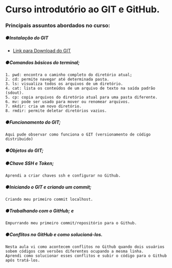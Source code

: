 # Curso introdutório ao GIT e GitHub. 

### Principais assuntos abordados no curso:

##### ●Instalação do GIT
-    [Link para Download do GIT](https://git-scm.com/downloads)

##### ●Comandos básicos do terminal;
    1. pwd: encontra o caminho completo do diretório atual;
    2. cd: permite navegar até determinada pasta.
    3. ls: visualiza todos os arquivos de um diretório.
    4. cat: lista os conteúdos de um arquivo de texto na saída padrão (sdout).
    5. cp: copia arquivos do diretório atual para uma pasta diferente.
    6. mv: pode ser usado para mover ou renomear arquivos.
    7. mkdir: cria um novo diretório.
    8. rmdir: permite deletar diretórios vazios.

##### ●Funcionamento do GIT;
    Aqui pude observar como funciona o GIT (versionamento de código distribuido)

##### ●Objetos do GIT;

##### ●Chave SSH e Token;
    Aprendi a criar chaves ssh e configurar no Github.

##### ●Iniciando o GIT e criando um commit;
    Criando meu primeiro commit localhost.

##### ●Trabalhando com o GitHub; e
    Empurrando meu primeiro commit/repositório para o Github.

##### ●Conflitos no GitHub e como solucioná-los.
    Nesta aula vi como acontecem conflitos no Github quando dois usuários sobem códigos com versões diferentes ocupando a mesma linha.
    Aprendi como solucionar esses conflitos e subir o código para o Github após tratá-los.